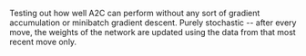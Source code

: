 Testing out how well A2C can perform without any sort of gradient accumulation or minibatch gradient descent. Purely stochastic -- after every move, the weights of the network are updated using the data from that most recent move only.

